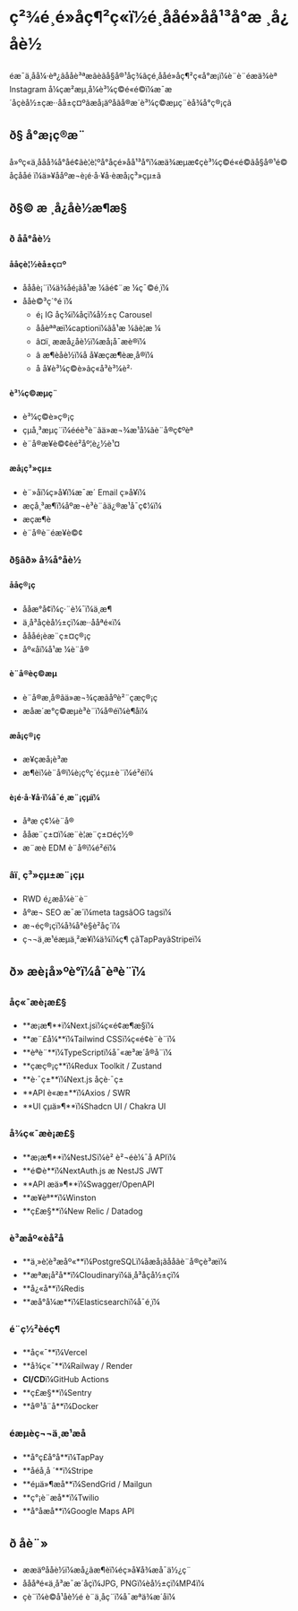# ç²¾é¸é»åç¶²ç«ï½é¸ååé»åå¹³å°æ ¸å¿åè½

éæ¯ä¸åå¼·èª¿ãååè³ªæãèãå§å®¹åç¾ãçé¸ååé»åç¶²ç«å°æ¡ï¼è¨­è¨éæä¾èª Instagram å¼çæ²æµ¸å¼è³¼ç©é«é©ï¼æ¯æ´åçèå½±çæ··åå±ç¤ºãæå¡äºåãå®æ´è³¼ç©æµç¨èå¾å°ç®¡çã

## ð§ å°æ¡ç®æ¨

å»ºç«ä¸ååå¾å°åé¢ãè¦è¦ºå°åçé»åå¹³å°ï¼æä¾æµæ¢çè³¼ç©é«é©ãå§å®¹é©åçååé ï¼ä»¥ååºæ¬è¡é·å·¥å·èæå¡ç³»çµ±ã

## ð§© æ ¸å¿åè½æ¶æ§

### ð åå°åè½

#### ååçè¦½èå±ç¤º
- åååè¡¨ï¼ä¾åé¡ãå¹æ ¼ãé¢¨æ ¼ç¯©é¸ï¼
- ååè©³ç´°é ï¼
  - é¡ IG åç¾ï¼åçï¼å½±ç Carousel
  - ååèªªæï¼captionï¼ãå¹æ ¼ãè¦æ ¼
  - â¤ï¸ ææå¿åè½ï¼æå¡å¯æè®ï¼
  - â­ æ¶èåè½ï¼å å¥æçæ¶èæ¸å®ï¼
  - å å¥è³¼ç©è»ãç«å³è³¼è²·

#### è³¼ç©æµç¨
- è³¼ç©è»ç®¡ç
- çµå¸³æµç¨ï¼ééè³è¨ãä»æ¬¾æ¹å¼ãè¨å®ç¢ºèª
- è¨å®æ¥è©¢èé²åº¦è¿½è¹¤

#### æå¡ç³»çµ±
- è¨»åï¼ç»å¥ï¼æ¯æ´ Email ç»å¥ï¼
- æçå¸³æ¶ï¼åºæ¬è³è¨ãä¿®æ¹å¯ç¢¼ï¼
- æçæ¶è
- è¨å®è¨éæ¥è©¢

### ð§âð» å¾å°åè½

#### ååç®¡ç
- ååæ°å¢ï¼ç·¨è¼¯ï¼ä¸æ¶
- ä¸å³åçèå½±çï¼æ··ååªé«ï¼
- åååé¡èæ¨ç±¤ç®¡ç
- åº«å­ï¼å¹æ ¼è¨­å®

#### è¨å®èç©æµ
- è¨å®æ¸å®ãä»æ¬¾çæãåºè²¨çæç®¡ç
- æåæ´æ°ç©æµè³è¨ï¼å®éï¼è¶åï¼

#### æå¡ç®¡ç
- æ¥çæå¡è³æ
- æ¶èï¼è¨å®ï¼è¡çºç´éçµ±è¨ï¼é²éï¼

#### è¡é·å·¥å·ï¼å¯é¸æ¨¡çµï¼
- åªæ ç¢¼è¨­å®
- ååæ¨ç±¤ï¼æ¨è¦æ¨ç±¤éç½®
- æ¨æ­è EDM è¨­å®ï¼é²éï¼

### âï¸ ç³»çµ±æ¨¡çµ

- RWD é¿æå¼è¨­è¨
- åºæ¬ SEO æ¯æ´ï¼meta tagsãOG tagsï¼
- æ¬éç®¡çï¼å¾å°è§è²åç´ï¼
- ç¬¬ä¸æ¹éæµä¸²æ¥ï¼ä¾ï¼ç¶ çãTapPayãStripeï¼

## ð» æè¡å»ºè­°ï¼å¯èªè¨ï¼

### åç«¯æè¡æ£§
- **æ¡æ¶**ï¼Next.jsï¼ç«é¢æ¶æ§ï¼
- **æ¨£å¼**ï¼Tailwind CSSï¼ç«é¢è¨­è¨ï¼
- **èªè¨**ï¼TypeScriptï¼å¯«æ³æ´å®å¨ï¼
- **çæç®¡ç**ï¼Redux Toolkit / Zustand
- **è·¯ç±**ï¼Next.js åçè·¯ç±
- **API è«æ±**ï¼Axios / SWR
- **UI çµä»¶**ï¼Shadcn UI / Chakra UI

### å¾ç«¯æè¡æ£§
- **æ¡æ¶**ï¼NestJSï¼è² è²¬éè¼¯å APIï¼
- **é©è­**ï¼NextAuth.js æ NestJS JWT
- **API æä»¶**ï¼Swagger/OpenAPI
- **æ¥èª**ï¼Winston
- **ç£æ§**ï¼New Relic / Datadog

### è³æåº«èå²å­
- **ä¸»è¦è³æåº«**ï¼PostgreSQLï¼å­æå¡ãååãè¨å®ç­è³æï¼
- **æªæ¡å²å­**ï¼Cloudinaryï¼ä¸å³åçå½±çï¼
- **å¿«å**ï¼Redis
- **æå°å¼æ**ï¼Elasticsearchï¼å¯é¸ï¼

### é¨ç½²èéç¶­
- **åç«¯**ï¼Vercel
- **å¾ç«¯**ï¼Railway / Render
- **CI/CD**ï¼GitHub Actions
- **ç£æ§**ï¼Sentry
- **å®¹å¨å**ï¼Docker

### éæµèç¬¬ä¸æ¹æå
- **å°ç£å°å**ï¼TapPay
- **åéå¸å ´**ï¼Stripe
- **éµä»¶æå**ï¼SendGrid / Mailgun
- **ç°¡è¨æå**ï¼Twilio
- **å°åæå**ï¼Google Maps API

## ð åè¨»

- ææäºååè½ï¼æå¿ãæ¶èï¼éç»å¥å¾æå¯ä½¿ç¨
- åååªé«ä¸å³æ¯æ´åçï¼JPG, PNGï¼èå½±çï¼MP4ï¼
- çè¨ï¼è©å¹åè½é è¨­ä¸åç¨ï¼å¯æªä¾æ´åï¼

